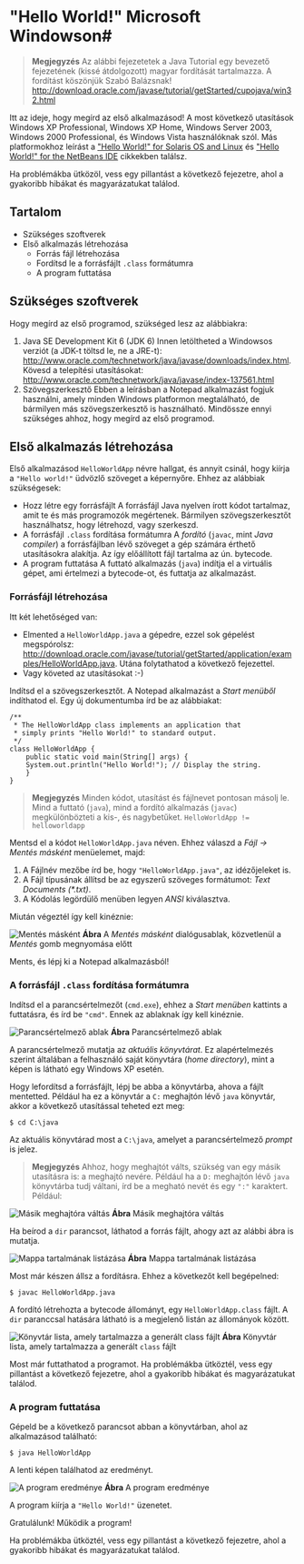 # "Hello World!" Microsoft Windowson#

> **Megjegyzés** Az alábbi fejezetetek a Java Tutorial egy bevezető fejezetének (kissé átdolgozott) magyar fordítását tartalmazza. A fordítást köszönjük Szabó Balázsnak!
> <http://download.oracle.com/javase/tutorial/getStarted/cupojava/win32.html>

Itt az ideje, hogy megírd az első alkalmazásod! A most következő utasítások Windows XP Professional, Windows XP Home, Windows Server 2003, Windows 2000 Professional, és Windows Vista használóknak szól. Más platformokhoz leírást a ["Hello World!" for Solaris OS and Linux](http://download.oracle.com/javase/tutorial/getStarted/cupojava/unix.html) és ["Hello World!" for the NetBeans IDE](http://download.oracle.com/javase/tutorial/getStarted/cupojava/netbeans.html) cikkekben találsz.

Ha problémákba ütközöl, vess egy pillantást a következő fejezetre, ahol a gyakoribb hibákat és magyarázatukat találod.

## Tartalom ##

* Szükséges szoftverek 
* Első alkalmazás létrehozása 
	* Forrás fájl létrehozása 
	* Fordítsd le a forrásfájlt `.class` formátumra 
	* A program futtatása

## Szükséges szoftverek ##
Hogy megírd az első programod, szükséged lesz az alábbiakra:

1. Java SE Development Kit 6 (JDK 6) 
Innen letöltheted a Windowsos verziót (a JDK-t töltsd le, ne a JRE-t): <http://www.oracle.com/technetwork/java/javase/downloads/index.html>.
Kövesd a telepítési utasításokat: <http://www.oracle.com/technetwork/java/javase/index-137561.html>
2. Szövegszerkesztő
Ebben a leírásban a Notepad alkalmazást fogjuk használni, amely minden Windows platformon megtalálható, de bármilyen más szövegszerkesztő is használható. 
Mindössze ennyi szükséges ahhoz, hogy megírd az első programod.

## Első alkalmazás létrehozása ##
Első alkalmazásod `HelloWorldApp` névre hallgat, és annyit csinál, hogy kiírja a `"Hello world!"` üdvözlő szöveget a képernyőre. Ehhez az alábbiak szükségesek:

* Hozz létre egy forrásfájlt
A forrásfájl Java nyelven írott kódot tartalmaz, amit te és más programozók megértenek. Bármilyen szövegszerkesztőt használhatsz, hogy létrehozd, vagy szerkeszd. 
* A forrásfájl `.class` fordítása formátumra
A *fordító* (`javac`, mint *Java compiler*) a forrásfájlban lévő szöveget a gép számára érthető utasításokra alakítja. Az így előállított fájl tartalma az ún. bytecode.
* A program futtatása
A futtató alkalmazás (`java`) indítja el a virtuális gépet, ami értelmezi a bytecode-ot, és futtatja az alkalmazást.

### Forrásfájl létrehozása ###
Itt két lehetőséged van:

* Elmented a `HelloWorldApp.java` a gépedre, ezzel sok gépelést megspórolsz: <http://download.oracle.com/javase/tutorial/getStarted/application/examples/HelloWorldApp.java>. Utána folytathatod a következő fejezettel.
* Vagy követed az utasításokat :-)

Indítsd el a szövegszerkesztőt. A Notepad alkalmazást a *Start menüből* indíthatod el. Egy új dokumentumba írd be az alábbiakat:

	/**
	 * The HelloWorldApp class implements an application that
	 * simply prints "Hello World!" to standard output.
	 */
	class HelloWorldApp {
	    public static void main(String[] args) {
		System.out.println("Hello World!"); // Display the string.
	    }
	}

> **Megjegyzés** Minden kódot, utasítást és fájlnevet pontosan másolj le. Mind a futtató (`java`), mind a fordító alkalmazás (`javac`) megkülönbözteti a kis-, és nagybetűket. 
> `HelloWorldApp != helloworldapp`

Mentsd el a kódot `HelloWorldApp.java` néven. Ehhez válaszd a *Fájl &rarr; Mentés másként* menüelemet, majd:

1. A Fájlnév mezőbe írd be, hogy `"HelloWorldApp.java"`, az idézőjeleket is.
2. A Fájl típusának állítsd be az egyszerű szöveges formátumot: *Text Documents (\*.txt)*.
3. A Kódolás legördülő menüben legyen *ANSI* kiválasztva.

Miután végeztél így kell kinéznie:

![Mentés másként](saveas.png "Mentés másként")
**Ábra** A *Mentés másként* dialógusablak, közvetlenül a *Mentés* gomb megnyomása előtt
 
Ments, és lépj ki a Notepad alkalmazásból!

### A forrásfájl `.class` fordítása formátumra ###
Indítsd el a parancsértelmezőt (`cmd.exe`), ehhez a *Start menüben* kattints a futtatásra, és írd be `"cmd"`. Ennek az ablaknak így kell kinéznie.
 
![Parancsértelmező ablak](cmd.png "Parancsértelmező ablak")
**Ábra** Parancsértelmező ablak
 
A parancsértelmező mutatja az *aktuális könyvtárat*. Ez alapértelmezés szerint általában a felhasználó saját könyvtára (*home directory*), mint a képen is látható egy Windows XP esetén.

Hogy lefordítsd a forrásfájlt, lépj be abba a könyvtárba, ahova a fájlt mentetted. Például ha ez a könyvtár a `C:` meghajtón lévő `java` könyvtár, akkor a következő utasítással teheted ezt meg:

	$ cd C:\java

Az aktuális könyvtárad most a `C:\java`, amelyet a parancsértelmező *prompt* is jelez.

> **Megjegyzés** Ahhoz, hogy meghajtót válts, szükség van egy másik utasításra is: a meghajtó nevére. Például ha a `D:` meghajtón lévő `java` könyvtárba tudj váltani, írd be a megható nevét és egy `":"` karaktert. Például: 
 
![Másik meghajtóra váltás](extrastep.png "Másik meghajtóra váltás")
**Ábra** Másik meghajtóra váltás 
 
Ha beírod a `dir` parancsot, láthatod a forrás fájlt, ahogy azt az alábbi ábra is mutatja.
 
![Mappa tartalmának listázása](dir.png "Mappa tartalmának listázása")
**Ábra** Mappa tartalmának listázása
 
Most már készen állsz a fordításra. Ehhez a következőt kell begépelned:  

	$ javac HelloWorldApp.java

A fordító létrehozta a bytecode állományt, egy `HelloWorldApp.class` fájlt. A `dir` paranccsal hatására látható is a megjelenő listán az állományok között.
 
![Könyvtár lista, amely tartalmazza a generált class fájlt](class.png "Könyvtár lista, amely tartalmazza a generált class fájlt")
**Ábra** Könyvtár lista, amely tartalmazza a generált `class` fájlt
 
Most már futtathatod a programot. 
Ha problémákba ütköztél, vess egy pillantást a következő fejezetre, ahol a gyakoribb hibákat és magyarázatukat találod.

### A program futtatása ###
Gépeld be a következő parancsot abban a könyvtárban, ahol az alkalmazásod található:

	$ java HelloWorldApp

A lenti képen találhatod az eredményt.
 
![A program eredménye](result.png "A program eredménye")
**Ábra** A program eredménye
 
A program kiírja a `"Hello World!"` üzenetet.

Gratulálunk! Működik a program!

Ha problémákba ütköztél, vess egy pillantást a következő fejezetre, ahol a gyakoribb hibákat és magyarázatukat találod.

# #

